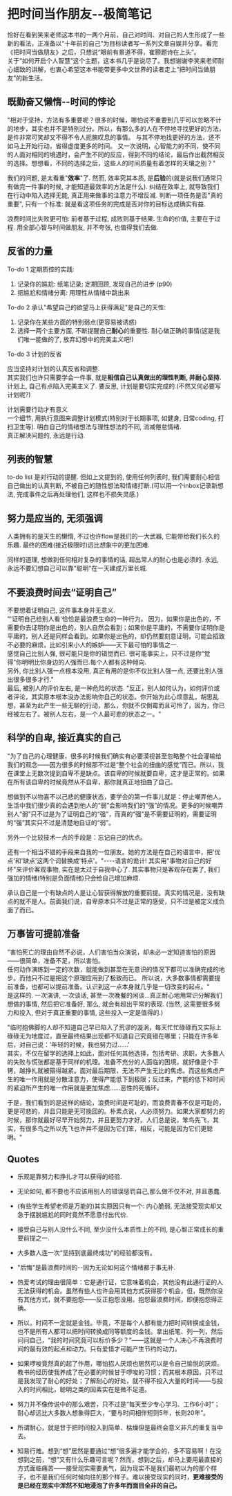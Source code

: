 # 把时间当作朋友--极简笔记
恰好在看到笑来老师这本书的一两个月前，自己对时间、对自己的人生形成了一些新的看法，正准备以“十年前的自己”为目标读者写一系列文章自娱并分享。看完《把时间当做朋友》之后，只想说“眼前有景道不得，崔颢题诗在上头”。  
关于“如何开启个人智慧”这个主题，这本书几乎是说尽了。我想谢谢李笑来老师耐心细致的讲解，也衷心希望这本书能带更多中文世界的读者走上“把时间当做朋友”的新生活。

## 既勤奋又懒惰--时间的悖论
"相对于坚持，方法有多重要呢？很多的时候，哪怕说不重要到几乎可以忽略不计的地步，其实也并不是特别过分。所以，有那么多的人在不停地寻找更好的方法，是件非常可笑却又不得不令人扼腕叹息的事情。 与其不停地找更好的方法，还不如马上开始行动，省得虚度更多的时间。 又一次说明，心智能力的不同，使不同的人面对相同的境遇时，会产生不同的反应，得到不同的结论，最后作出截然相反的选择。想想看，不同的选择之后，这些人的时间质量有着怎样的天壤之别？"

我们的问题, 是太看重"**效率**"了. 然而, 效率究其本质, 是**后验**的(就是说我们通常只有做完一件事的时候, 才能知道最效率的方法是什么). 纠结在效率上, 就导致我们在行动中陷入选择无能, 真正用来做事的注意力不增反减.
判断一项任务是否"真的重要", 只有一个标准: 就是看这项任务的完成是否对你的目标达成确实有益.

浪费时间比失败更可怕: 前者基于过程, 成败则基于结果. 生命的价值, 主要在于过程. 用全部心智与时间做朋友, 并不夸张, 也值得我们去做.

## 反省的力量
To-do 1 定期质控的实践:

1. 记录你的尴尬: 纸笔记录; 定期回顾, 发现自己的进步 (p90)
2. 把尴尬和情绪分离: 用理性从情绪中跳出来

To-do 2 承认"希望自己的欲望马上获得满足"是自己的天性:

1. 记录你在某些方面的特别弱点(更容易被诱惑)
2. 选择一两个主要方面, 不断提醒自己**耐心**的重要性. 耐心做正确的事情(这是我们唯一能做的了, 放弃幻想中的完美主义吧!)

To-do 3 计划的反省

应当坚持对计划的认真反省和调整.   
其实我们也许只需要学会一件事, 就是**相信自己认真做出的理性判断, 并耐心坚持.**  
计划上, 自己有点陷入完美主义了. 要反思, 计划是要切实完成的.(不然又何必要写计划呢?)

计划需要行动才有意义  
一个细节, 用执行意图来调整计划模式(特别对于长期事项, 如健身, 日常coding, 打扫卫生等). 明白自己的情绪想法与理性想法的不同, 消减倦怠情绪.  
真正解决问题的, 永远是行动. 

## 列表的智慧
to-do list 是对行动的提醒. 但如上文提到的, 使用任何列表时, 我们需要耐心相信自己做出的认真判断, 不被自己的随性想法和情绪打断.(可以用一个inbox记录新想法, 完成事件之后再处理他们, 这样也不损失灵感.)

## 努力是应当的, 无须强调
人类拥有的是天生的懒惰, 不过也许flow是我们的一大武器, 它能带给我们长久的乐趣.
最终的困难(接近极限时)远比想象中的更加困难.

同样的道理, 想做到任何相对复杂的事情的话, 超出常人的耐心也是必须的. 永远, 永远不要幻想自己可以靠"聪明"在一天建成万里长城.

## 不要浪费时间去“证明自己”

不要想着证明自己, 这件事本身并无意义.   
"'证明自己给别人看'恰恰是最浪费生命的一种行为。 因为，如果你是出色的，不需要你去证明你是出色的，别人自然会看到；如果你是平庸的，不需要你证明你是平庸的，别人还是同样会看到。如果你是出色的，却仍然要刻意证明，可能会招致不必要的麻烦，比如引来小人的嫉妒——天下最可怕的事情之一.  
感觉自己比别人强, 很可能只是你的错觉而已. 很可能事实上，只不过是你“觉得”你明明比你身边的人强而已.每个人都有这种倾向.   
另外, 你比别人强一点根本没用, 真正有用的是你不仅比别人强一点, 还要比别人强出很多很多才行."      
最后, 被别人的评价左右, 是一种危险的状态. "反正，别人如何认为，如何评价或者评论，其实原本根本没办法影响你自己的状态。你开始为此心烦意乱，胡思乱想，甚至为此产生一些无聊的行动，那么，你就不仅倒霉而且可怜了，因为，你已经被左右了。被别人左右，是一个人最可悲的状态之一。"

## 科学的自卑, 接近真实的自己
"为了自己的心理健康，很多的时候我们确实有必要漠视甚至忽略整个社会灌输给我们的观念——因为很多的时候那不过是“整个社会的扭曲的感觉”而已。所以，我在课堂上无数次提到自卑不是缺点。该自卑的时候就要自卑，这才是正常的。如果在所有该自卑的时候竟然从不自卑，那你就真正地扭曲了自己。

想做到不以物喜不以己悲的健康状态，要学会的第一件事儿就是：停止嘲弄他人。生活中我们很少真的会遇到他人的“弱”会影响我们的“强”的情况。更多的时候嘲弄别人“弱”只不过是为了证明自己的“强”，而真的“强”是不需要证明的，需要证明的“强”其实只不过是清楚地自证的“弱”。

另外一个比较技术一点的手段是：忘记自己的优点。

还有一个相当不错的手段来自我的一位朋友。她的方法是在自己的语言中，把'优点'和'缺点'这两个词替换成'特点'。"----语言的诡计! 其实用"事物对自己的好坏"来评价客观事物, 实在是太过于自我中心了. 其实事物只是客观存在罢了, 我们强加的情绪(特别是负面情绪)只会给自己增加麻烦.

承认自己是一个有缺点的人是让心智获得解放的重要前提。真实的情况是，没有缺点的就不是人。前面我们说，自卑原本只不过是正常的感受，只不过是被定义成负面了而已。

## 万事皆可提前准备
"害怕死亡的理由自然不必说，人们害怕当众演说，却未必一定知道害怕的原因——很简单，准备不足，所以害怕。   
任何动作演练到一定的次数，就能做到甚至在无意识的情况下都可以准确完成的地步。而他只不过是把这个原理应用到了极致而已。 所以说，大多数事情都需要提前准备，也都可以提前准备。认识到这一点本身就几乎是一切改变的起点。"     
是这样的. 一次演讲, 一次谈话, 甚至一次晚餐的闲谈...真正耐心地用常识分解我们想做的事情, 然后把它准备好, 那么, 就会有超出平常的表现. (当然, 这需要很多努力和投入, 但对于真正重要的事情, 这些投入一定是值得的.)   

"临时抱佛脚的人却不知道自己早已陷入了荒谬的漩涡，每天忙忙碌碌而又实际上碌碌无为地度过，直至最终结果出现都不知道自己究竟错在哪里；只能在许多年后，对自己说：'年轻的时候，我也努力过……'    
其实，不仅在留学的选择上如此，面对任何其他选择，包括考研、求职，大多数人的失败与慌张都是基于同样的机理。准备不充分的人面临的困境，就好像是个手铐，越挣扎就被箍得越紧。面对最后期限，无法不产生无比的焦虑。而这些焦虑产生的唯一作用就是分散注意力，使得产能低下到极限；反过来，产能的低下和时间的紧迫所产生的唯一作用就是更加焦虑……恶性的死循环。

于是，我们看到的是这样的结论，浪费时间是可耻的，而浪费青春不仅是可耻的，更是可悲的，并且只能是无可挽回的。朴素点说，人必须努力。如果大家都努力的时候，那你就最好尽早开始努力，并且更努力才好。人们总是说，笨鸟先飞，其实，有很多鸟之所以先飞也许并不是因为它们笨，相反，可能是因为它们更聪明。"

## Quotes
- 乐观是靠努力和挣扎才可以获得的经验.

- 无论如何, 都不要也不应该用别人的错误惩罚自己,那么做不仅不对, 并且愚蠢.

- (有些学生希望老师是万能的)其实原因只有一个: 内心脆弱, 无法接受现实却又急于摆脱尴尬的同时竟然不愿意付出代价.

- 接受自己与别人没什么不同, 至少没什么本质性上的不同, 是心智正常成长的重要前提之一.

- 大多数人连一次“坚持到底最终成功”的经验都没有。

- "后悔"是最浪费时间的--因为无论如何这个情绪都于事无补.

- 热爱考试的理由很简单：它是通行证，它意味着机会，其他没有此通行证的人无法获得的机会。虽然有些人也许会用其他方式获得那个机会，但，既然你没有其他方式，就不要抱怨——反正抱怨没用。抱怨最浪费时间，即便抱怨得正确。

- 所以，时间不一定就是金钱。毕竟，不是每个人都有能力把时间转换成金钱，也不是所有人都可以把时间转换成同等额度的金钱。拿出纸笔、列一列，然后问问自己，“我的时间究竟可以标价多少？”——这就是一个人决心不再浪费时间的最有效的起点和动力。只有爱惜才可能产生节约的动力。

- 如果啰唆竟然真的起了作用，哪怕招人厌烦也居然可以是令自己愉悦的厌烦。教书的经历使我养成了在必要的时候甘于啰唆的习惯；而其根本原因，只不过是我发现了耐心的好处；了解耐心的好处，就不得不投入大量的时间——与投入的时间相比，聪明之类的因素实在是微不足道。

- 努力并不像传说中的那么艰苦，只不过是“每天至少专心学习、工作6小时”；耐心却远比大多数人想象得巨大，“要与时间相伴短则5年，长则20年”。

- 所谓耐心，就是甘于把时间投入到简单、枯燥但是最终会意义非凡的重复当中去。

- 知易行难。想到“想”居然是要通过“想”很多遍才能学会的，多不容易啊！在没想到之前，“想”又有什么乐趣可言呢？然而，想到之后，却马上要用最直接的方式面临痛苦——接受现实需要勇气，因为现实不是我们最初以为的那个样子，也不是我们任何时候向往的那个样子。难以接受现实的同时，**更难接受的是已经在现实中浑然不知地浸泡了许多年而面目全非的自己。**